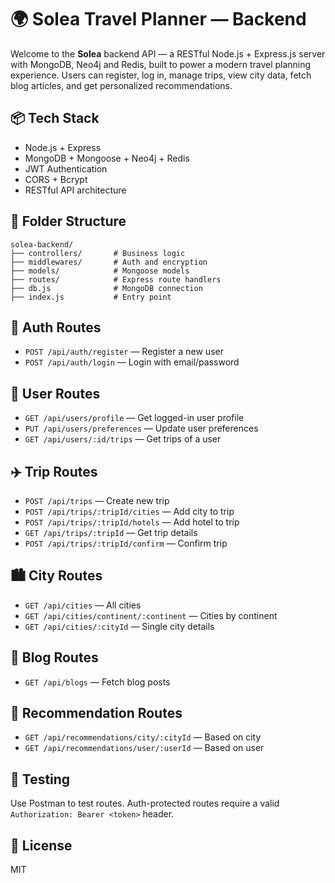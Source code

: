 # 🌍 Solea Travel Planner — Backend

Welcome to the **Solea** backend API — a RESTful Node.js + Express.js server with MongoDB, Neo4j and Redis, built to power a modern travel planning experience. Users can register, log in, manage trips, view city data, fetch blog articles, and get personalized recommendations.

## 📦 Tech Stack

- Node.js + Express
- MongoDB + Mongoose + Neo4j + Redis
- JWT Authentication
- CORS + Bcrypt
- RESTful API architecture

## 📁 Folder Structure

```
solea-backend/
├── controllers/       # Business logic
├── middlewares/       # Auth and encryption
├── models/            # Mongoose models
├── routes/            # Express route handlers
├── db.js              # MongoDB connection
├── index.js           # Entry point
```

## 🔐 Auth Routes

- `POST /api/auth/register` — Register a new user
- `POST /api/auth/login` — Login with email/password

## 👤 User Routes

- `GET /api/users/profile` — Get logged-in user profile
- `PUT /api/users/preferences` — Update user preferences
- `GET /api/users/:id/trips` — Get trips of a user

## ✈️ Trip Routes

- `POST /api/trips` — Create new trip
- `POST /api/trips/:tripId/cities` — Add city to trip
- `POST /api/trips/:tripId/hotels` — Add hotel to trip
- `GET /api/trips/:tripId` — Get trip details
- `POST /api/trips/:tripId/confirm` — Confirm trip

## 🏙️ City Routes

- `GET /api/cities` — All cities
- `GET /api/cities/continent/:continent` — Cities by continent
- `GET /api/cities/:cityId` — Single city details

## 📝 Blog Routes

- `GET /api/blogs` — Fetch blog posts

## 🤖 Recommendation Routes

- `GET /api/recommendations/city/:cityId` — Based on city
- `GET /api/recommendations/user/:userId` — Based on user

## 🧪 Testing

Use Postman to test routes. Auth-protected routes require a valid `Authorization: Bearer <token>` header.

## 📄 License

MIT
